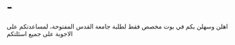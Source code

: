 # -
اهلن وسهلن بكم في بوت مخصص فقط لطلبة جامعة القدس المفتوحة، لمساعدتكم على الاجوبة على جميع اسئلتكم

